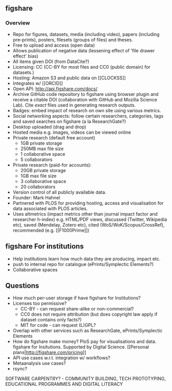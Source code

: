 ## figshare ##

### Overview ###

 * Repo for figures, datasets, media (including video), papers (including pre-prints), posters, filesets (groups of files) and theses.
 * Free to upload and access (open data)
 * Allows publication of negative data (lessening effect of 'file drawer effect' bias)
 * All items given DOI (from DataCite?)
 * Licensing: CC (CC-BY for most files and CC0 (public domain) for datasets.)
 * Hosting: Amazon S3 and public data on [[CLOCKSS]]
 * Integrates w/ [[ORCID]]
 * Open API: http://api.figshare.com/docs/
 * Archive GitHub code repository to figshare using browser plugin and receive a citable DOI (collaboration with GitHub and Mozilla Science Lab).  Cite _exact_ files used in generating research outputs.
 * Badges: embed impact of research on own site using various metrics.
 * Social networking aspects: follow certain researchers, categories, tags and saved searches on figshare (a la ResearchGate?)
 * Desktop uploaded (drag and drop)
 * Hosted media e.g. images, videos can be viewed online
 * Private research (default free account)
    * 1GB private storage
    * 250MB max file size 
    * 1 collaborative space
    * 5 collaborators
 * Private research (paid-for accounts):
    * 20GB private storage
    * 1GB max file size 
    * 3 collaborative space
    * 20 collaborators
 * Version control of all publicly available data.
 * Founder: Mark Hahnel
 * Partnered with PLOS for providing hosting, access and visualisation for data associated with PLOS articles.
 * Uses altmetrics (impact metrics other than journal impact factor and researcher h-index) e.g.  HTML/PDF views, discussed (Twitter, Wikipedia etc), saved (Mendelay, Zotero etc),  cited (WoS/WoK/Scopus/CrossRef), recommended (e.g. [[F1000Prime]])

## figshare For institutions ##
 * Help institutions learn how much data they are producing, impact etc.
 * push to internal repo for catalogue (ePrints/Symplectic Elements?)
 * Collaborative spaces 

## Questions ##

 * How much per-user storage if have figshare for Institutions?
 * Licenses too permissive?
    * CC-BY - can request share-alike or non-commercial? 
    * CC0 does not require attribution (but does copyright law apply if dataset contains only facts?)
    * MIT for code - can request (L)GPL?
 * Overlap with other services such as ResearchGate, ePrints/Symplectic Elements
 * How do figshare make money?  PloS pay for visualisations and data.  figshare for Insitutions.  Supported by Digital Science.  [[Personal plans|http://figshare.com/pricing]]
 * API use cases w.r.t. integration w/ workflows?
 * Metaanalysis use cases?
 * rsync?

SOFTWARE CARPENTRY? - COMMUNITY BUILDING, TECH PROTOTYPING, EDUCATIONAL PROGRAMMES AND DIGITAL LITERACY
